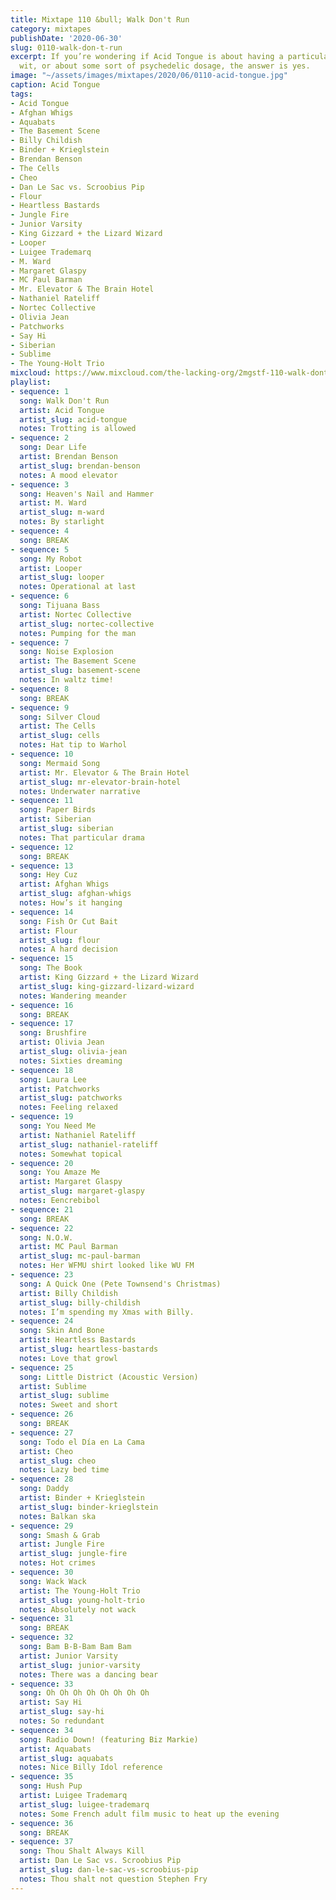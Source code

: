 ```yaml
---
title: Mixtape 110 &bull; Walk Don't Run
category: mixtapes
publishDate: '2020-06-30'
slug: 0110-walk-don-t-run
excerpt: If you’re wondering if Acid Tongue is about having a particularly caustic
  wit, or about some sort of psychedelic dosage, the answer is yes.
image: "~/assets/images/mixtapes/2020/06/0110-acid-tongue.jpg"
caption: Acid Tongue
tags:
- Acid Tongue
- Afghan Whigs
- Aquabats
- The Basement Scene
- Billy Childish
- Binder + Krieglstein
- Brendan Benson
- The Cells
- Cheo
- Dan Le Sac vs. Scroobius Pip
- Flour
- Heartless Bastards
- Jungle Fire
- Junior Varsity
- King Gizzard + the Lizard Wizard
- Looper
- Luigee Trademarq
- M. Ward
- Margaret Glaspy
- MC Paul Barman
- Mr. Elevator & The Brain Hotel
- Nathaniel Rateliff
- Nortec Collective
- Olivia Jean
- Patchworks
- Say Hi
- Siberian
- Sublime
- The Young-Holt Trio
mixcloud: https://www.mixcloud.com/the-lacking-org/2mgstf-110-walk-dont-run/
playlist:
- sequence: 1
  song: Walk Don't Run
  artist: Acid Tongue
  artist_slug: acid-tongue
  notes: Trotting is allowed
- sequence: 2
  song: Dear Life
  artist: Brendan Benson
  artist_slug: brendan-benson
  notes: A mood elevator
- sequence: 3
  song: Heaven's Nail and Hammer
  artist: M. Ward
  artist_slug: m-ward
  notes: By starlight
- sequence: 4
  song: BREAK
- sequence: 5
  song: My Robot
  artist: Looper
  artist_slug: looper
  notes: Operational at last
- sequence: 6
  song: Tijuana Bass
  artist: Nortec Collective
  artist_slug: nortec-collective
  notes: Pumping for the man
- sequence: 7
  song: Noise Explosion
  artist: The Basement Scene
  artist_slug: basement-scene
  notes: In waltz time!
- sequence: 8
  song: BREAK
- sequence: 9
  song: Silver Cloud
  artist: The Cells
  artist_slug: cells
  notes: Hat tip to Warhol
- sequence: 10
  song: Mermaid Song
  artist: Mr. Elevator & The Brain Hotel
  artist_slug: mr-elevator-brain-hotel
  notes: Underwater narrative
- sequence: 11
  song: Paper Birds
  artist: Siberian
  artist_slug: siberian
  notes: That particular drama
- sequence: 12
  song: BREAK
- sequence: 13
  song: Hey Cuz
  artist: Afghan Whigs
  artist_slug: afghan-whigs
  notes: How’s it hanging
- sequence: 14
  song: Fish Or Cut Bait
  artist: Flour
  artist_slug: flour
  notes: A hard decision
- sequence: 15
  song: The Book
  artist: King Gizzard + the Lizard Wizard
  artist_slug: king-gizzard-lizard-wizard
  notes: Wandering meander
- sequence: 16
  song: BREAK
- sequence: 17
  song: Brushfire
  artist: Olivia Jean
  artist_slug: olivia-jean
  notes: Sixties dreaming
- sequence: 18
  song: Laura Lee
  artist: Patchworks
  artist_slug: patchworks
  notes: Feeling relaxed
- sequence: 19
  song: You Need Me
  artist: Nathaniel Rateliff
  artist_slug: nathaniel-rateliff
  notes: Somewhat topical
- sequence: 20
  song: You Amaze Me
  artist: Margaret Glaspy
  artist_slug: margaret-glaspy
  notes: Eencrebibol
- sequence: 21
  song: BREAK
- sequence: 22
  song: N.O.W.
  artist: MC Paul Barman
  artist_slug: mc-paul-barman
  notes: Her WFMU shirt looked like WU FM
- sequence: 23
  song: A Quick One (Pete Townsend's Christmas)
  artist: Billy Childish
  artist_slug: billy-childish
  notes: I’m spending my Xmas with Billy.
- sequence: 24
  song: Skin And Bone
  artist: Heartless Bastards
  artist_slug: heartless-bastards
  notes: Love that growl
- sequence: 25
  song: Little District (Acoustic Version)
  artist: Sublime
  artist_slug: sublime
  notes: Sweet and short
- sequence: 26
  song: BREAK
- sequence: 27
  song: Todo el Día en La Cama
  artist: Cheo
  artist_slug: cheo
  notes: Lazy bed time
- sequence: 28
  song: Daddy
  artist: Binder + Krieglstein
  artist_slug: binder-krieglstein
  notes: Balkan ska
- sequence: 29
  song: Smash & Grab
  artist: Jungle Fire
  artist_slug: jungle-fire
  notes: Hot crimes
- sequence: 30
  song: Wack Wack
  artist: The Young-Holt Trio
  artist_slug: young-holt-trio
  notes: Absolutely not wack
- sequence: 31
  song: BREAK
- sequence: 32
  song: Bam B-B-Bam Bam Bam
  artist: Junior Varsity
  artist_slug: junior-varsity
  notes: There was a dancing bear
- sequence: 33
  song: Oh Oh Oh Oh Oh Oh Oh Oh
  artist: Say Hi
  artist_slug: say-hi
  notes: So redundant
- sequence: 34
  song: Radio Down! (featuring Biz Markie)
  artist: Aquabats
  artist_slug: aquabats
  notes: Nice Billy Idol reference
- sequence: 35
  song: Hush Pup
  artist: Luigee Trademarq
  artist_slug: luigee-trademarq
  notes: Some French adult film music to heat up the evening
- sequence: 36
  song: BREAK
- sequence: 37
  song: Thou Shalt Always Kill
  artist: Dan Le Sac vs. Scroobius Pip
  artist_slug: dan-le-sac-vs-scroobius-pip
  notes: Thou shalt not question Stephen Fry
---
```


